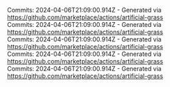 Commits: 2024-04-06T21:09:00.914Z - Generated via https://github.com/marketplace/actions/artificial-grass
<br>
Commits: 2024-04-06T21:09:00.914Z - Generated via https://github.com/marketplace/actions/artificial-grass
<br>
Commits: 2024-04-06T21:09:00.914Z - Generated via https://github.com/marketplace/actions/artificial-grass
<br>
Commits: 2024-04-06T21:09:00.914Z - Generated via https://github.com/marketplace/actions/artificial-grass
<br>
Commits: 2024-04-06T21:09:00.914Z - Generated via https://github.com/marketplace/actions/artificial-grass
<br>

